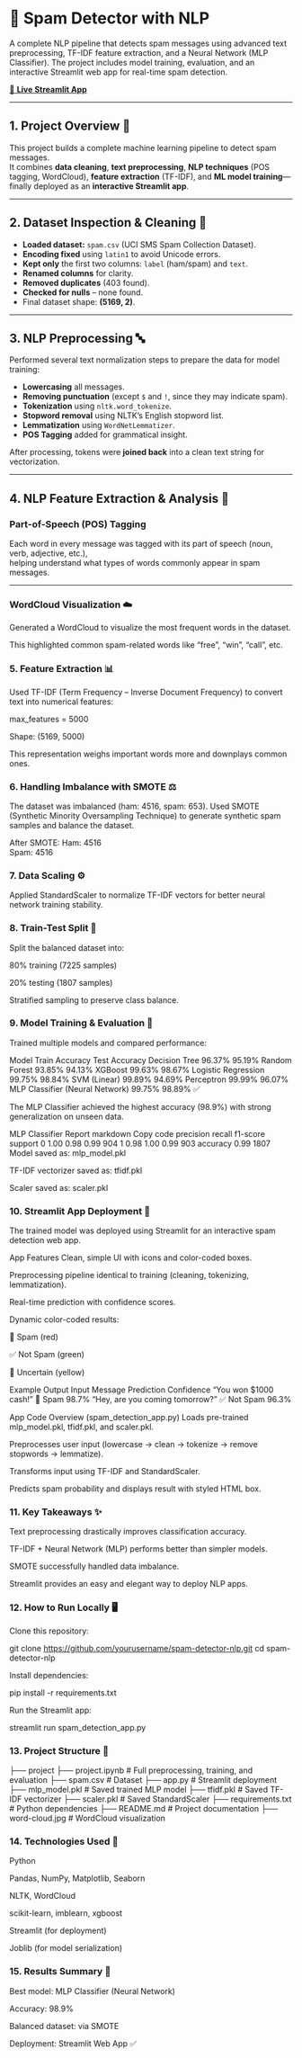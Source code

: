 # 📩 Spam Detector with NLP  
A complete NLP pipeline that detects spam messages using advanced text preprocessing, TF-IDF feature extraction, and a Neural Network (MLP Classifier). The project includes model training, evaluation, and an interactive Streamlit web app for real-time spam detection.

[🔗 **Live Streamlit App**](https://spam-detection-with-nlp.streamlit.app/)  

---

## **1. Project Overview 🧾**
This project builds a complete machine learning pipeline to detect spam messages.  
It combines **data cleaning**, **text preprocessing**, **NLP techniques** (POS tagging, WordCloud), **feature extraction** (TF-IDF), and **ML model training**—finally deployed as an **interactive Streamlit app**.

---

## **2. Dataset Inspection & Cleaning 🧹**
- **Loaded dataset:** `spam.csv` (UCI SMS Spam Collection Dataset).  
- **Encoding fixed** using `latin1` to avoid Unicode errors.  
- **Kept only** the first two columns: `label` (ham/spam) and `text`.  
- **Renamed columns** for clarity.  
- **Removed duplicates** (403 found).  
- **Checked for nulls** – none found.  
- Final dataset shape: **(5169, 2)**.  

---

## **3. NLP Preprocessing 🔤**
Performed several text normalization steps to prepare the data for model training:

- **Lowercasing** all messages.  
- **Removing punctuation** (except `$` and `!`, since they may indicate spam).  
- **Tokenization** using `nltk.word_tokenize`.  
- **Stopword removal** using NLTK’s English stopword list.  
- **Lemmatization** using `WordNetLemmatizer`.  
- **POS Tagging** added for grammatical insight.

After processing, tokens were **joined back** into a clean text string for vectorization.

---

## **4. NLP Feature Extraction & Analysis 🧠**

### **Part-of-Speech (POS) Tagging**
Each word in every message was tagged with its part of speech (noun, verb, adjective, etc.),  
helping understand what types of words commonly appear in spam messages.  

---

### **WordCloud Visualization ☁️**
Generated a WordCloud to visualize the most frequent words in the dataset.

This highlighted common spam-related words like “free”, “win”, “call”, etc.

### 5. Feature Extraction 📊
Used TF-IDF (Term Frequency – Inverse Document Frequency) to convert text into numerical features:

max_features = 5000

Shape: (5169, 5000)

This representation weighs important words more and downplays common ones.

### 6. Handling Imbalance with SMOTE ⚖️
The dataset was imbalanced (ham: 4516, spam: 653).
Used SMOTE (Synthetic Minority Oversampling Technique) to generate synthetic spam samples and balance the dataset.

After SMOTE:
Ham: 4516  
Spam: 4516

### 7. Data Scaling ⚙️
Applied StandardScaler to normalize TF-IDF vectors for better neural network training stability.

### 8. Train-Test Split 🧪
Split the balanced dataset into:

80% training (7225 samples)

20% testing (1807 samples)

Stratified sampling to preserve class balance.

### 9. Model Training & Evaluation 🤖
Trained multiple models and compared performance:

Model	Train Accuracy	Test Accuracy
Decision Tree	96.37%	95.19%
Random Forest	93.85%	94.13%
XGBoost	99.63%	98.67%
Logistic Regression	99.75%	98.84%
SVM (Linear)	99.89%	94.69%
Perceptron	99.99%	96.07%
MLP Classifier (Neural Network)	99.75%	98.89% ✅

The MLP Classifier achieved the highest accuracy (98.9%) with strong generalization on unseen data.

MLP Classifier Report
markdown
Copy code
              precision    recall  f1-score   support
           0       1.00      0.98      0.99       904
           1       0.98      1.00      0.99       903
    accuracy                           0.99      1807
Model saved as: mlp_model.pkl

TF-IDF vectorizer saved as: tfidf.pkl

Scaler saved as: scaler.pkl

### 10. Streamlit App Deployment 🚀
The trained model was deployed using Streamlit for an interactive spam detection web app.

App Features
Clean, simple UI with icons and color-coded boxes.

Preprocessing pipeline identical to training (cleaning, tokenizing, lemmatization).

Real-time prediction with confidence scores.

Dynamic color-coded results:

🛑 Spam (red)

✅ Not Spam (green)

🤔 Uncertain (yellow)

Example Output
Input Message	Prediction	Confidence
“You won $1000 cash!”	🛑 Spam	98.7%
“Hey, are you coming tomorrow?”	✅ Not Spam	96.3%

App Code Overview (spam_detection_app.py)
Loads pre-trained mlp_model.pkl, tfidf.pkl, and scaler.pkl.

Preprocesses user input (lowercase → clean → tokenize → remove stopwords → lemmatize).

Transforms input using TF-IDF and StandardScaler.

Predicts spam probability and displays result with styled HTML box.

### 11. Key Takeaways ✨
Text preprocessing drastically improves classification accuracy.

TF-IDF + Neural Network (MLP) performs better than simpler models.

SMOTE successfully handled data imbalance.

Streamlit provides an easy and elegant way to deploy NLP apps.

### 12. How to Run Locally 🖥️
Clone this repository:

git clone https://github.com/yourusername/spam-detector-nlp.git
cd spam-detector-nlp

Install dependencies:

pip install -r requirements.txt

Run the Streamlit app:

streamlit run spam_detection_app.py

### 13. Project Structure 📂

├── project
    ├── project.ipynb               # Full preprocessing, training, and evaluation
    ├── spam.csv                    # Dataset 
├── app.py                          # Streamlit deployment
├── mlp_model.pkl                   # Saved trained MLP model
├── tfidf.pkl                       # Saved TF-IDF vectorizer
├── scaler.pkl                      # Saved StandardScaler
├── requirements.txt                # Python dependencies
├── README.md                       # Project documentation
├── word-cloud.jpg                  # WordCloud visualization
### 14. Technologies Used 🧰

Python

Pandas, NumPy, Matplotlib, Seaborn

NLTK, WordCloud

scikit-learn, imblearn, xgboost

Streamlit (for deployment)

Joblib (for model serialization)

### 15. Results Summary 🏁
Best model: MLP Classifier (Neural Network)

Accuracy: 98.9%

Balanced dataset: via SMOTE

Deployment: Streamlit Web App ✅


